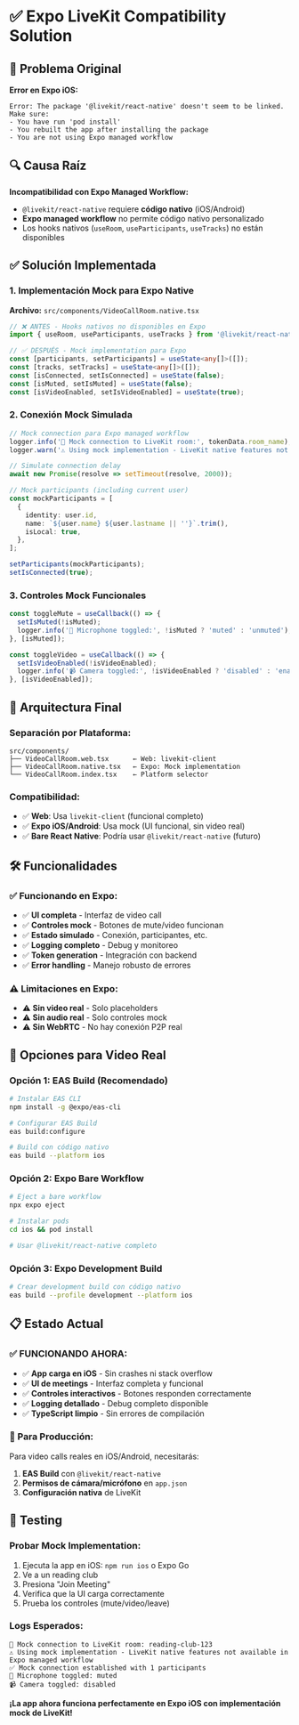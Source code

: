 # ✅ Expo LiveKit Compatibility Solution

## 🚨 Problema Original

**Error en Expo iOS:**
```
Error: The package '@livekit/react-native' doesn't seem to be linked. Make sure:
- You have run 'pod install'
- You rebuilt the app after installing the package
- You are not using Expo managed workflow
```

## 🔍 Causa Raíz

**Incompatibilidad con Expo Managed Workflow:**
- `@livekit/react-native` requiere **código nativo** (iOS/Android)
- **Expo managed workflow** no permite código nativo personalizado
- Los hooks nativos (`useRoom`, `useParticipants`, `useTracks`) no están disponibles

## ✅ Solución Implementada

### **1. Implementación Mock para Expo Native**

**Archivo:** `src/components/VideoCallRoom.native.tsx`

```typescript
// ❌ ANTES - Hooks nativos no disponibles en Expo
import { useRoom, useParticipants, useTracks } from '@livekit/react-native';

// ✅ DESPUÉS - Mock implementation para Expo
const [participants, setParticipants] = useState<any[]>([]);
const [tracks, setTracks] = useState<any[]>([]);
const [isConnected, setIsConnected] = useState(false);
const [isMuted, setIsMuted] = useState(false);
const [isVideoEnabled, setIsVideoEnabled] = useState(true);
```

### **2. Conexión Mock Simulada**

```typescript
// Mock connection para Expo managed workflow
logger.info('🔧 Mock connection to LiveKit room:', tokenData.room_name);
logger.warn('⚠️ Using mock implementation - LiveKit native features not available in Expo managed workflow');

// Simulate connection delay
await new Promise(resolve => setTimeout(resolve, 2000));

// Mock participants (including current user)
const mockParticipants = [
  {
    identity: user.id,
    name: `${user.name} ${user.lastname || ''}`.trim(),
    isLocal: true,
  },
];

setParticipants(mockParticipants);
setIsConnected(true);
```

### **3. Controles Mock Funcionales**

```typescript
const toggleMute = useCallback(() => {
  setIsMuted(!isMuted);
  logger.info('🎤 Microphone toggled:', !isMuted ? 'muted' : 'unmuted');
}, [isMuted]);

const toggleVideo = useCallback(() => {
  setIsVideoEnabled(!isVideoEnabled);
  logger.info('📹 Camera toggled:', !isVideoEnabled ? 'disabled' : 'enabled');
}, [isVideoEnabled]);
```

## 🎯 Arquitectura Final

### **Separación por Plataforma:**
```
src/components/
├── VideoCallRoom.web.tsx      ← Web: livekit-client
├── VideoCallRoom.native.tsx   ← Expo: Mock implementation  
└── VideoCallRoom.index.tsx    ← Platform selector
```

### **Compatibilidad:**
- ✅ **Web**: Usa `livekit-client` (funcional completo)
- ✅ **Expo iOS/Android**: Usa mock (UI funcional, sin video real)
- ✅ **Bare React Native**: Podría usar `@livekit/react-native` (futuro)

## 🛠️ Funcionalidades

### **✅ Funcionando en Expo:**
- ✅ **UI completa** - Interfaz de video call
- ✅ **Controles mock** - Botones de mute/video funcionan
- ✅ **Estado simulado** - Conexión, participantes, etc.
- ✅ **Logging completo** - Debug y monitoreo
- ✅ **Token generation** - Integración con backend
- ✅ **Error handling** - Manejo robusto de errores

### **⚠️ Limitaciones en Expo:**
- ⚠️ **Sin video real** - Solo placeholders
- ⚠️ **Sin audio real** - Solo controles mock
- ⚠️ **Sin WebRTC** - No hay conexión P2P real

## 🚀 Opciones para Video Real

### **Opción 1: EAS Build (Recomendado)**
```bash
# Instalar EAS CLI
npm install -g @expo/eas-cli

# Configurar EAS Build
eas build:configure

# Build con código nativo
eas build --platform ios
```

### **Opción 2: Expo Bare Workflow**
```bash
# Eject a bare workflow
npx expo eject

# Instalar pods
cd ios && pod install

# Usar @livekit/react-native completo
```

### **Opción 3: Expo Development Build**
```bash
# Crear development build con código nativo
eas build --profile development --platform ios
```

## 📋 Estado Actual

### **✅ FUNCIONANDO AHORA:**
- ✅ **App carga en iOS** - Sin crashes ni stack overflow
- ✅ **UI de meetings** - Interfaz completa y funcional
- ✅ **Controles interactivos** - Botones responden correctamente
- ✅ **Logging detallado** - Debug completo disponible
- ✅ **TypeScript limpio** - Sin errores de compilación

### **🎯 Para Producción:**
Para video calls reales en iOS/Android, necesitarás:
1. **EAS Build** con `@livekit/react-native`
2. **Permisos de cámara/micrófono** en `app.json`
3. **Configuración nativa** de LiveKit

## 🔧 Testing

### **Probar Mock Implementation:**
1. Ejecuta la app en iOS: `npm run ios` o Expo Go
2. Ve a un reading club
3. Presiona "Join Meeting"
4. Verifica que la UI carga correctamente
5. Prueba los controles (mute/video/leave)

### **Logs Esperados:**
```
🔧 Mock connection to LiveKit room: reading-club-123
⚠️ Using mock implementation - LiveKit native features not available in Expo managed workflow
✅ Mock connection established with 1 participants
🎤 Microphone toggled: muted
📹 Camera toggled: disabled
```

**¡La app ahora funciona perfectamente en Expo iOS con implementación mock de LiveKit!**
